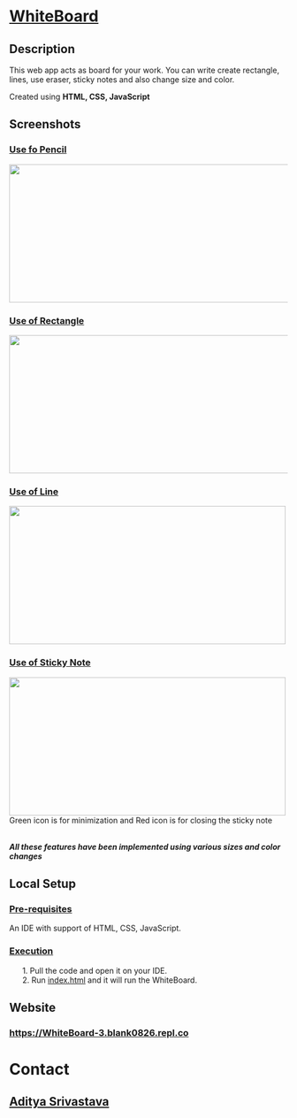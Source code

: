 # <ins>WhiteBoard </ins>
## Description
This web app acts as board for your work. You can write create rectangle, lines, use eraser, sticky notes and also change size and color.

Created using **HTML, CSS, JavaScript**

## Screenshots
### <ins>Use fo Pencil</ins>
<img src="https://user-images.githubusercontent.com/33955028/152280442-5ceeea86-dff8-40b0-85cd-5b7c0881ca42.png" width="600" height="250">

### <ins>Use of Rectangle</ins>
<img src="https://user-images.githubusercontent.com/33955028/152280499-5b32b892-3c60-4e45-b1b8-f928a0db25b2.png" width="600" height="250">

### <ins>Use of Line</ins>
<img src="https://user-images.githubusercontent.com/33955028/152280582-ea94c186-7406-4e86-9f48-6d5a1b9d4314.png" width="500" height="250">

### <ins>Use of Sticky Note</ins>
<img src="https://user-images.githubusercontent.com/33955028/152291185-2e23a79b-030b-4815-945e-70a0d7df0886.png" width="500" height="250">
Green icon is for minimization and Red icon is for closing the sticky note
<br/><br/>

___All these features have been implemented using various sizes and color changes___

## Local Setup
### <ins>Pre-requisites</ins>
An IDE with support of HTML, CSS, JavaScript.

### <ins>Execution</ins>
&nbsp;&nbsp;&nbsp;&nbsp;&nbsp;&nbsp;1. Pull the code and open it on your IDE.<br />
&nbsp;&nbsp;&nbsp;&nbsp;&nbsp;&nbsp;2. Run [index.html](https://github.com/blank0826/WhiteBoard/blob/master/index.html) and it will run the WhiteBoard.

## Website
### https://WhiteBoard-3.blank0826.repl.co

# Contact
## [Aditya Srivastava](mailto:aditya26052002@gmail.com?subject=GitHub)
